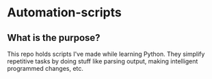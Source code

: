# Automation-scripts

## What is the purpose?
This repo holds scripts I've made while learning Python. They simplify repetitive tasks by doing stuff like parsing output, making intelligent programmed changes, etc.
